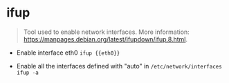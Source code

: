 # ifup
> Tool used to enable network interfaces.
> More information: <https://manpages.debian.org/latest/ifupdown/ifup.8.html>.

- Enable interface eth0
`ifup {{eth0}}`

- Enable all the interfaces defined with "auto" in `/etc/network/interfaces`
`ifup -a`

